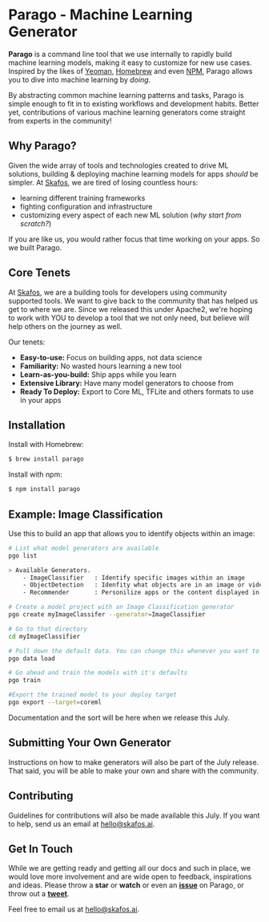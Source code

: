 # Parago - Machine Learning Generator
**Parago** is a command line tool that we use internally to rapidly build machine learning models, making it easy to customize for new use cases. Inspired by the likes of [Yeoman](https://yeoman.io/), [Homebrew](https://brew.sh) and even [NPM](https://www.npmjs.com), Parago allows you to dive into machine learning by *doing*.

By abstracting common machine learning patterns and tasks, Parago is simple enough to fit in to existing workflows and development habits. Better yet, contributions of various machine learning generators come straight from experts in the community!

## Why Parago?
Given the wide array of tools and technologies created to drive ML solutions, building & deploying machine learning models for apps *should* be simpler. At [Skafos](https://skafos.ai), we are tired of losing countless hours:
- learning different training frameworks
- fighting configuration and infrastructure
- customizing every aspect of each new ML solution (*why start from scratch?*)

If you are like us, you would rather focus that time working on your apps. So we built Parago.

## Core Tenets
At [Skafos](https://skafos.ai), we are a building tools for developers using community supported tools. We want to give back to the community that has helped us get to where we are. Since we released this under Apache2, we're hoping to work with YOU to develop a tool that we not only need, but believe will help others on the journey as well.

Our tenets:
* **Easy-to-use:** Focus on building apps, not data science
* **Familiarity:** No wasted hours learning a new tool
* **Learn-as-you-build:** Ship apps while you learn
* **Extensive Library:** Have many model generators to choose from
* **Ready To Deploy:** Export to Core ML, TFLite and others formats to use in your apps

## Installation

Install with Homebrew:
```bash
$ brew install parago
```

Install with npm:
```bash
$ npm install parago
```

## Example: Image Classification

Use this to build an app that allows you to identify objects within an image:

```bash
# List what model generators are available
pgo list

> Available Generators.
    - ImageClassifier   : Identify specific images within an image
    - ObjectDetection   : Idenfity what objects are in an image or video
    - Recommender       : Personilize apps or the content displayed in your apps

# Create a model project with an Image Classification generator
pgo create myImageClassifer --generator=ImageClassifier

# Go to that directory
cd myImageClassifier

# Pull down the default data. You can change this whenever you want to customize
pgo data load

# Go ahead and train the models with it's defaults
pgo train

#Export the trained model to your deploy target
pgo export --target=coreml
```

Documentation and the sort will be here when we release this July.

## Submitting Your Own Generator
Instructions on how to make generators will also be part of the July release.  That said, you will be able to make your own and share with the community.

## Contributing
Guidelines for contributions will also be made available this July. If you want to help, send us an email at [hello@skafos.ai](mailto:hello@skafos.ai).


## Get In Touch
While we are getting ready and getting all our docs and such in place, we would love more involvement and are wide open to feedback, inspirations and ideas. Please throw a **star** or **watch**  or even an **[issue](https://github.com/skafos/perago/issues)** on Parago, or throw out a **[tweet](https://twitter.com/intent/tweet?text=Check%20out%20https://github.com/skafos/perago%20if%20you%20are%20looking%20for%20an%20easier%20way%20to%20build%20machine%20learning%20models%20for%20your%20apps.)**.

Feel free to email us at [hello@skafos.ai](mailto:hello@skafos.ai).
